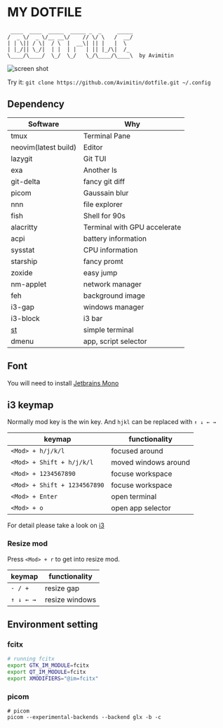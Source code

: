 # MY DOTFILE

```text
 ____  ____  _____  _____ _  _     _____
/  _ \/  _ \/__ __\/    // \/ \   /  __/
| | \|| / \|  / \  |  __\| || |   |  \  
| |_/|| \_/|  | |  | |   | || |_/\|  /_ 
\____/\____/  \_/  \_/   \_/\____/\____\  by Avimitin
```

![screen shot](./images/screenshot.png)

Try it: `git clone https://github.com/Avimitin/dotfile.git ~/.config`

## Dependency

| Software                             | Why                          |
| ---                                  | ---                          |
| tmux                                 | Terminal Pane                |
| neovim(latest build)                 | Editor                       |
| lazygit                              | Git TUI                      |
| exa                                  | Another ls                   |
| git-delta                            | fancy git diff               |
| picom                                | Gaussain blur                |
| nnn                                  | file explorer                |
| fish                                 | Shell for 90s                |
| alacritty                            | Terminal with GPU accelerate |
| acpi                                 | battery information          |
| sysstat                              | CPU information              |
| starship                             | fancy promt                  |
| zoxide                               | easy jump                    |
| nm-applet                            | network manager              |
| feh                                  | background image             |
| i3-gap                               | windows manager              |
| i3-block                             | i3 bar                       |
| [st](https://github.com/Avimitin/st) | simple terminal              |
| dmenu                                | app, script selector         |

## Font

You will need to install [Jetbrains Mono](https://github.com/ryanoasis/nerd-fonts/releases)

## i3 keymap

Normally mod key is the win key. And `hjkl` can be replaced with `↑ ↓ ← →`

| keymap                       | functionality        |
| ---                          | ---                  |
| `<Mod> + h/j/k/l`            | focused around       |
| `<Mod> + Shift + h/j/k/l`    | moved windows around |
| `<Mod> + 1234567890`         | focuse workspace     |
| `<Mod> + Shift + 1234567890` | focuse workspace     |
| `<Mod> + Enter`              | open terminal        |
| `<Mod> + o`                  | open app selector    |

For detail please take a look on [i3](./i3/config)

### Resize mod

Press `<Mod> + r` to get into resize mod.

| keymap    | functionality  |
| ---       | ---            |
| `- / +`   | resize gap     |
| `↑ ↓ ← →` | resize windows |

## Environment setting

### fcitx

```bash
# running fcitx
export GTK_IM_MODULE=fcitx
export QT_IM_MODULE=fcitx
export XMODIFIERS="@im=fcitx"
```

### picom

```
# picom
picom --experimental-backends --backend glx -b -c
```

